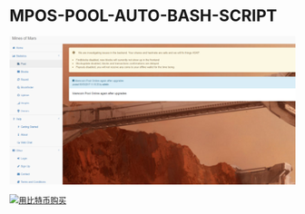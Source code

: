 # MPOS-POOL-AUTO-BASH-SCRIPT

  ![image]( https://github.com/luxianyou/MPOS-POOL-BASH-SCRIPT/blob/master/use.jpg)
  
  <a href="http://satoshibox.com/7au7vpai6hsvoqrpqb73rspq" class="satoshibox-link"><img src="https://satoshibox.com/img/button-bitcoin.svg" alt="用比特币购买"></a>
